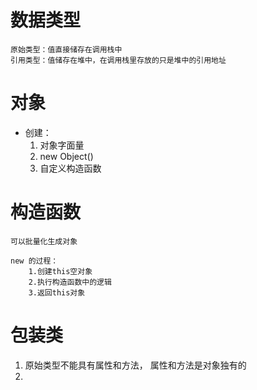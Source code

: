 # 数据类型
    原始类型：值直接储存在调用栈中
    引用类型：值储存在堆中，在调用栈里存放的只是堆中的引用地址

# 对象
- 创建：
    1. 对象字面量
    2. new Object()
    3. 自定义构造函数

# 构造函数
    可以批量化生成对象

    new 的过程：
        1.创建this空对象
        2.执行构造函数中的逻辑
        3.返回this对象

# 包装类
1. 原始类型不能具有属性和方法， 属性和方法是对象独有的
2. 